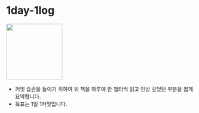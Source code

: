 # 1day-1log
<img src="http://image.kyobobook.co.kr/images/book/xlarge/301/x9788966263301.jpg" width="150">

* 커밋 습관을 들이기 위하여 위 책을 하루에 한 챕터씩 읽고 인상 깊었던 부분을 짧게 요약합니다.  
* 목표는 1일 1커밋입니다.  
